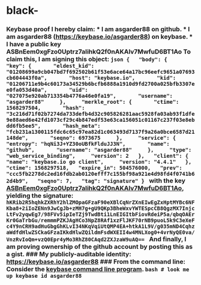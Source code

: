 # black-
### Keybase proof  I hereby claim:    * I am asgarder88 on github.   * I am asgarder88 (https://keybase.io/asgarder88) on keybase.   * I have a public key ASBnEem0xgFzo0Uptrz7aIihkQ2f0nAKAlv7MwfuD6BT1Ao  To claim this, I am signing this object:  ```json {   "body": {     "key": {       "eldest_kid": "01208699a9cb047bd7f692502b61f53e6ace64a17bc96eefc9651a07693cb604443f0a",       "host": "keybase.io",       "kid": "01206711e9b4c60173a34529b6bcfb6888a1910d9fd2700a025bfb3307ee0fa053d40a",       "uid": "027075e920ab713354b4776a46e0fa19",       "username": "asgarder88"     },     "merkle_root": {       "ctime": 1568297504,       "hash": "3c216d71f02b7274da733defb4d32c905826281aac5928fa03ab93f1dfe9e88aed6e42fd1073cf29c4b847edf53e63ca156051c01167c237f03e8ebdd6fb5ee5",       "hash_meta": "fcb231a1300115fdc6c65c97ea82d1c063493d7137f9a26a0bce6587d21148de",       "seqno": 6973675     },     "service": {       "entropy": "hqNi3J+YZ30oUBfkFlduJJ3N",       "name": "github",       "username": "asgarder88"     },     "type": "web_service_binding",     "version": 2   },   "client": {     "name": "keybase.io go client",     "version": "4.4.1"   },   "ctime": 1568297518,   "expire_in": 504576000,   "prev": "ccc5fb2278dc2ed16fdb2ab0120efff7c155bf98a921e4d98fd4f0741b62d4b9",   "seqno": 7,   "tag": "signature" } ```  with the key [ASBnEem0xgFzo0Uptrz7aIihkQ2f0nAKAlv7MwfuD6BT1Ao](https://keybase.io/asgarder88), yielding the signature:  ``` hKRib2R5hqhkZXRhY2hlZMOpaGFzaF90eXBlCqNrZXnEIwEgZxHptMYBc6NFKba8+2iIoZENn9JwCgJb+zMH7g+gU9QKp3BheWxvYWTESpcCB8QgzMX7InjcLtFv2yqwEg7/98FVv5ipIeTZj9TwdBti1LnEIGItbFiovRdeiP5a/qbqOAErKr0GaTrbGu/remmmPZKJAgHCo3NpZ8RAf1xzFlJKF70rNB9puoL5k9C3eXeFc4Y9nCRH9adHuGbgGhKLvI34NKqVqiUtQMP4EA+htkA1L9V/g035mND4CqhzaWdfdHlwZSCkaGFzaIKkdHlwZQildmFsdWXEII4w4MNLXog0+4vrNyQE0va/VnzRvIoQm+vzQ0Epr4yMo3RhZ80CAqd2ZXJzaW9uAQ==  ```  And finally, I am proving ownership of the github account by posting this as a gist.  ### My publicly-auditable identity:  https://keybase.io/asgarder88  ### From the command line:  Consider the [keybase command line program](https://keybase.io/download).  ```bash # look me up keybase id asgarder88 ```
